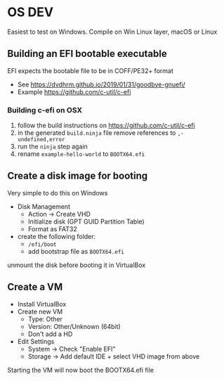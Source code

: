 # OS DEV

Easiest to test on Windows. Compile on Win Linux layer, macOS or Linux

## Building an EFI bootable executable

EFI expects the bootable file to be in COFF/PE32+ format

* See https://dvdhrm.github.io/2019/01/31/goodbye-gnuefi/
* Example https://github.com/c-util/c-efi

### Building c-efi on OSX

1. follow the build instructions on https://github.com/c-util/c-efi
2. in the generated `build.ninja` file remove references to `,-undefined,error`
3. run the `ninja` step again
4. rename `example-hello-world` to `BOOTX64.efi`


## Create a disk image for booting

Very simple to do this on Windows

* Disk Management
  * Action -> Create VHD
  * Initialize disk (GPT GUID Partition Table)
  * Format as FAT32
* create the following folder:
  * `/efi/boot`
  * add bootstrap file as `BOOTX64.efi`

unmount the disk before booting it in VirtualBox


## Create a VM

* Install VirtualBox
* Create new VM
  * Type: Other
  * Version: Other/Unknown (64bit)
  * Don't add a HD
* Edit Settings
  * System -> Check "Enable EFI"
  * Storage -> Add default IDE + select VHD image from above

Starting the VM will now boot the BOOTX64.efi file
